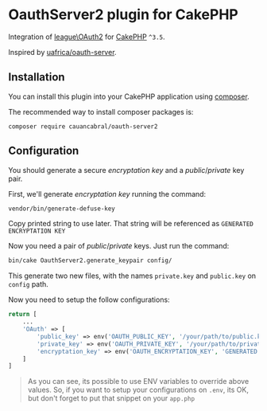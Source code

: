 # OauthServer2 plugin for CakePHP

Integration of [league\OAuth2](https://oauth2.thephpleague.com) for [CakePHP](https://cakephp.org) `^3.5`.

Inspired by [uafrica/oauth-server](https://github.com/uafrica/oauth-server).

## Installation

You can install this plugin into your CakePHP application using [composer](https://getcomposer.org).

The recommended way to install composer packages is:

```
composer require cauancabral/oauth-server2
```

## Configuration

You should generate a secure _encryptation key_ and a _public_/_private_ key pair.

First, we'll generate _encryptation key_ running the command:

```bash
vendor/bin/generate-defuse-key
```

Copy printed string to use later. That string will be referenced as `GENERATED ENCRYPTATION KEY`

Now you need a pair of _public_/_private_ keys. Just run the command:

```bash
bin/cake OauthServer2.generate_keypair config/
```

This generate two new files, with the names `private.key` and `public.key` on `config` path.

Now you need to setup the follow configurations:

```php
return [
    ...
    'OAuth' => [
        'public_key' => env('OAUTH_PUBLIC_KEY', '/your/path/to/public.key'),
        'private_key' => env('OAUTH_PRIVATE_KEY', '/your/path/to/private.key'),
        'encryptation_key' => env('OAUTH_ENCRYPTATION_KEY', 'GENERATED ENCRYPTATION KEY'),
    ]
]
```

>As you can see, its possible to use ENV variables to override above values. So, if you want to setup your configurations on `.env`, its OK, but don't forget to put that snippet on your `app.php`
